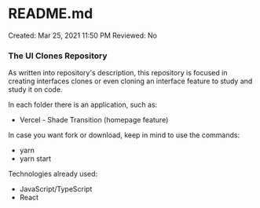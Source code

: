 # README.md

Created: Mar 25, 2021 11:50 PM
Reviewed: No

### The UI Clones Repository

As written into repository's description, this repository is focused in creating interfaces clones or even cloning an interface feature to study and study it on code. 

In each folder there is an application, such as:

- Vercel - Shade Transition (homepage feature)

In case you want fork or download, keep in mind to use the commands:

- yarn
- yarn start

Technologies already used:

- JavaScript/TypeScript
- React